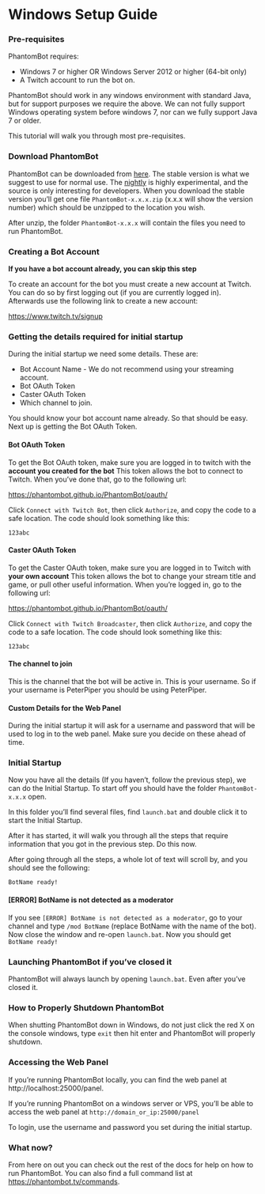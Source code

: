 # Windows Setup Guide

### Pre-requisites

PhantomBot requires:

- Windows 7 or higher OR Windows Server 2012 or higher (64-bit only)
- A Twitch account to run the bot on.

PhantomBot should work in any windows environment with standard Java, but for support purposes we require the above. We can not fully support Windows operating system before windows 7, nor can we fully support Java 7 or older.

This tutorial will walk you through most pre-requisites.

### Download PhantomBot

PhantomBot can be downloaded from [here](https://github.com/PhantomBot/PhantomBot/releases/latest/). The stable version is what we suggest to use for normal use. The [nightly](https://github.com/PhantomBot/nightly-build) is highly experimental, and the source is only interesting for developers. When you download the stable version you’ll get one file `PhantomBot-x.x.x.zip` (x.x.x will show the version number) which should be unzipped to the location you wish.

After unzip, the folder `PhantomBot-x.x.x` will contain the files you need to run PhantomBot.

### Creating a Bot Account

**If you have a bot account already, you can skip this step**

To create an account for the bot you must create a new account at Twitch. You can do so by first logging out (if you are currently logged in). Afterwards use the following link to create a new account:

https://www.twitch.tv/signup

### Getting the details required for initial startup

During the initial startup we need some details. These are:

- Bot Account Name - We do not recommend using your streaming account.
- Bot OAuth Token
- Caster OAuth Token
- Which channel to join.

You should know your bot account name already. So that should be easy. Next up is getting the Bot OAuth Token.

#### Bot OAuth Token

To get the Bot OAuth token, make sure you are logged in to twitch with the **account you created for the bot** This token allows the bot to connect to Twitch. When you’ve done that, go to the following url:

https://phantombot.github.io/PhantomBot/oauth/

Click `Connect with Twitch Bot`, then click `Authorize`, and copy the code to a safe location. The code should look something like this:

`123abc`

#### Caster OAuth Token

To get the Caster OAuth token, make sure you are logged in to Twitch with **your own account** This token allows the bot to change your stream title and game, or pull other useful information. When you’re logged in, go to the following url:

https://phantombot.github.io/PhantomBot/oauth/

Click `Connect with Twitch Broadcaster`, then click `Authorize`, and copy the code to a safe location. The code should look something like this:

`123abc`

#### The channel to join

This is the channel that the bot will be active in. This is your username. So if your username is PeterPiper you should be using PeterPiper.

#### Custom Details for the Web Panel

During the initial startup it will ask for a username and password that will be used to log in to the web panel. Make sure you decide on these ahead of time.

### Initial Startup

Now you have all the details (If you haven’t, follow the previous step), we can do the Initial Startup.
To start off you should have the folder `PhantomBot-x.x.x` open.

In this folder you’ll find several files, find `launch.bat` and double click it to start the Initial Startup.

After it has started, it will walk you through all the steps that require information that you got in the previous step. Do this now.

After going through all the steps, a whole lot of text will scroll by, and you should see the following:

`BotName ready!`

#### [ERROR] BotName is not detected as a moderator

If you see `[ERROR] BotName is not detected as a moderator`, go to your channel and type `/mod BotName` (replace BotName with the name of the bot). Now close the window and re-open `launch.bat`. Now you should get `BotName ready!`

### Launching PhantomBot if you’ve closed it

PhantomBot will always launch by opening `launch.bat`. Even after you’ve closed it.

### How to Properly Shutdown PhantomBot

When shutting PhantomBot down in Windows, do not just click the red X on the console windows, type `exit` then hit enter and PhantomBot will properly shutdown.

### Accessing the Web Panel

If you’re running PhantomBot locally, you can find the web panel at http://localhost:25000/panel.

If you’re running PhantomBot on a windows server or VPS, you’ll be able to access the web panel at `http://domain_or_ip:25000/panel`

To login, use the username and password you set during the initial startup.

### What now?

From here on out you can check out the rest of the docs for help on how to run PhantomBot.
You can also find a full command list at https://phantombot.tv/commands.
